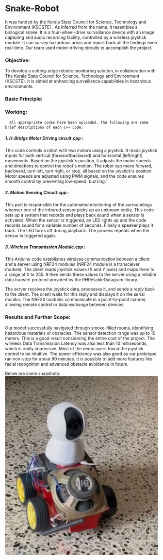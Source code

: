 # Snake-Robot

It was funded by the Kerala State Council for Science, Technology and Environment (KSCSTE) . As inferred from the name, it resembles a biological snake. It is a four-wheel-drive surveillance device with an image capturing and audio recording facility, controlled by a wireless joystick module. It can survey hazardous areas and report back all the findings even real-time. Our team used motor-driving circuits to accomplish the project.

### Objective:

To develop a cutting-edge robotic monitoring solution, in collaboration with The Kerala State Council for Science, Technology and Environment (KSCSTE). It is aimed at enhancing surveillance capabilities in hazardous environments.

### Basic Principle:



### Working:

      All appropriate codes have been uploaded. The following are some brief descriptions of each C++ code:

##### 1. H-Bridge Motor Driving circuit.cpp :

This code controls a robot with two motors using a joystick. It reads joystick inputs for both vertical (forward/backward) and horizontal (left/right) movements. Based on the joystick's position, it adjusts the motor speeds and directions to control the robot's motion. The robot can move forward, backward, turn left, turn right, or stop, all based on the joystick's position. Motor speeds are adjusted using PWM signals, and the code ensures smooth control by preventing low-speed 'buzzing.'

##### 2. Motion Sensing Circuit.cpp :

This part is responsible for the automated monitoring of the surroundings whenver one of the Infrared sensor picks up an unknown entity. This code sets up a system that records and plays back sound when a sensor is activated. When the sensor is triggered, an LED lights up and the code records sound for a variable number of seconds. Finally a speaker plays it back. The LED turns off during playback. The process repeats when the sensor is triggered again.

##### 3. Wireless Transmission Module.cpp :

This Arduino code establishes wireless communication between a client and a server using NRF24 modules (NRF24 module is  a transceiver module). The client reads joystick values (X and Y axes) and maps them to a range of 0 to 255. It then sends these values to the server using a reliable data transfer protocol provided by the RHReliableDatagram library.

The server receives the joystick data, processes it, and sends a reply back to the client. The client waits for this reply and displays it on the serial monitor. The NRF24 modules communicate in a point-to-point manner, allowing remote control or data exchange between devices. 

### Results and Further Scope:

Our model successfully navigated through smoke-filled rooms, identifying hazardous materials or obstacles. The sensor detection range was up to 10 meters. This is a good result considering the entire cost of the project. The wireless Data Transmission Latency was also less than 10 milliseconds, which is really impressive. Most of the demo users found the joystick control to be intuitive. The power efficiency was also good as our prototype ran non-stop for about 90 minutes.
It is possible to add more features like facial recognition and advanced obstacle avoidance in future.

   
Below are some snapshots:
![Live Img](Snake-Robot.jpeg)
